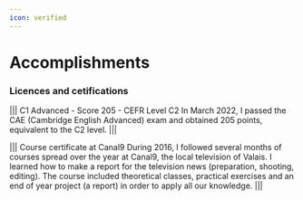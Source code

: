 ```yaml
---
icon: verified
---
```

# Accomplishments

### Licences and cetifications
||| C1 Advanced - Score 205 - CEFR Level C2
In March 2022, I passed the CAE (Cambridge English Advanced) exam and obtained 205 points, equivalent to the C2 level.
|||

||| Course certificate at Canal9
During 2016, I followed several months of courses spread over the year at Canal9, the local television of Valais. I learned how to make a report for the television news (preparation, shooting, editing). The course included theoretical classes, practical exercises and an end of year project (a report) in order to apply all our knowledge.
|||